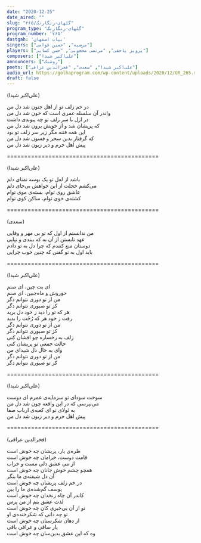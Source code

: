 ```yaml
---
date: "2020-12-25"
date_aired: ""
slug: "گلهای-رنگارنگ/۲۶۵"
program_type: "گلهای-رنگارنگ"
program_number: '۲۶۵'
dastgah: 'بیات اصفهان'
singers: ["مرضیه", "حسین قوامی"]
players: ["پرویز یاحقی", "مرتضی محجوبی", "حسن کسایی"]
composers: ["علی‌اکبر شیدا"]
announcers: ["روشنک"]
poets: ["علی‌اکبر شیدا", "سعدی", "فخرالدین عراقی"]
audio_url: https://golhaprogram.com/wp-content/uploads/2020/12/GR_265.mp3
draft: false
---
```


(علی‌اکبر شیدا)  

در خم زلف تو از اهل جنون شد دل من  
واندر آن سلسله عمری است که خون شد دل من  
در ازل با سر زلف تو چه پیوندی داشت  
که پریشان شد و از خویش برون شد دل من  
این همه فتنه مگر زیر سر زلف تو بود  
که گرفتار بدین سحر و فسون شد دل من  
پیش اهل حرم و دیر زبون شد دل من  

============================================  

(علی‌اکبر شیدا)  

باشد از لعل تو یک بوسه تمنای دلم  
می‌کشم خجلت از این خواهش بی‌جای دلم  
عاشق روی توام، بسته‌ی موی توام  
کشته‌ی خوی توام، ساکن کوی توام  

============================================  

(سعدی)  

من ندانستم از اول که تو بی مهر و وفایی  
عهد نابستن از آن به که ببندی و نپایی  
دوستان منع کنندم که چرا دل به تو دادم  
باید اول به تو گفتن که چنین خوب چرایی  

============================================  

(علی‌اکبر شیدا)  

ای بت چین، ای صنم  
حوروش و ماه‌جبین، ای صنم  
من از تو دوری نتوانم دگر  
کز تو صبوری نتوانم دگر  
هر که تو را دید ز خود دل برید  
رفت ز خود هر که رُخَت را بدید  
من از تو دوری نتوانم دگر  
کز تو صبوری نتوانم دگر  
زلف به رخساره چو افشان کنی  
حالت جمعی تو پریشان کنی  
وای به حال دل شیدای من  
من از تو دوری نتوانم دگر  
کز تو صبوری نتوانم دگر  

============================================  

(علی‌اکبر شیدا)  

سوخت سودای تو سرمایه‌ی عمرم ای دوست  
می‌نپرسی که در این واقعه چون شد دل من  
به تَولای تو ای کعبه‌ی ارباب صفا  
پیش اهل حرم و دیر زبون شد دل من  

============================================  

(فخرالدین عراقی)  

طره‌ی یار، پریشان چه خوش است  
قامت دوست، خرامان چه خوش است  
از می عشق دلی مست و خراب  
همچو چشم خوش جانان چه خوش است  
آن دل شیفته‌ی ما بنگر  
در خم زلف پریشان چه خوش است  
یوسف گم‌شده‌ی ما را بین  
کاندر آن چاه زنخدان چه خوش است  
لذت عشق بتم از من پرس  
تو از آن بی‌خبری کان چه خوش است  
تو چه دانی که شکرخنده‌ی او  
از دهان شکرستان چه خوش است  
یار ساقی و عراقی باقی  
وه که این عشق بدین‌سان چه خوش است  
